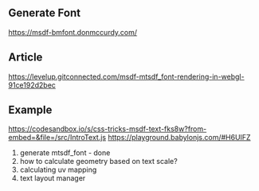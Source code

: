 ## Generate Font
https://msdf-bmfont.donmccurdy.com/

## Article
https://levelup.gitconnected.com/msdf-mtsdf_font-rendering-in-webgl-91ce192d2bec

## Example
https://codesandbox.io/s/css-tricks-msdf-text-fks8w?from-embed=&file=/src/IntroText.js
https://playground.babylonjs.com/#H6UIFZ

1. generate mtsdf_font - done
2. how to calculate geometry based on text scale?
3. calculating uv mapping
4. text layout manager